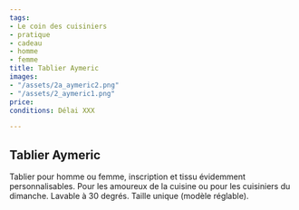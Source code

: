 ```yaml
---
tags:
- Le coin des cuisiniers
- pratique
- cadeau
- homme
- femme
title: Tablier Aymeric
images:
- "/assets/2a_aymeric2.png"
- "/assets/2_aymeric1.png"
price: 
conditions: Délai XXX

---
```

## Tablier Aymeric

Tablier pour homme ou femme, inscription et tissu évidemment personnalisables. Pour les amoureux de la cuisine ou pour les cuisiniers du dimanche. Lavable à 30 degrés. Taille unique (modèle réglable).